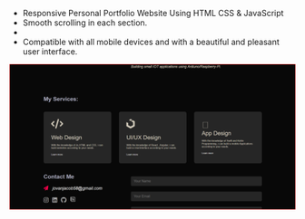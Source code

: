 
- Responsive Personal Portfolio Website Using HTML CSS & JavaScript
- Smooth scrolling in each section.
-
- Compatible with all mobile devices and with a beautiful and pleasant user interface. 


![preview img](/preview.png)
